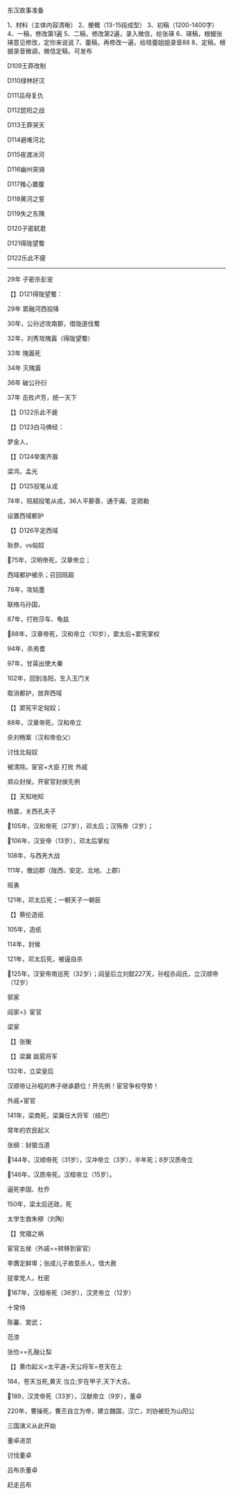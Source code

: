 东汉故事准备

1、材料（主体内容清晰）
2、梗概（13-15段成型）
3、初稿（1200-1400字）
4、一稿，修改第1遍
5、二稿，修改第2遍，录入微信，给张瑛
6、瑛稿，根据张瑛意见修改，定你来说说
7、蕾稿，再修改一遍，给晓蕾姐姐录音88
8、定稿，根据录音微调，微信定稿，可发布



D109王莽改制

D110绿林好汉

D111吕母复仇

D112昆阳之战

D113王莽哭天

D114避难河北

D115夜渡冰河

D116幽州突骑

D117推心置腹

D118黄河之誓

D119失之东隅

D120子密弑君

D121得陇望蜀

D122乐此不疲

-----



29年 子密杀彭宠

【】D121得陇望蜀：

29年 窦融河西投降

30年，公孙述攻南郡，借陇道伐蜀

32年，刘秀攻隗嚣（得陇望蜀）

33年 隗嚣死

34年 灭隗嚣

36年 破公孙衍

37年 击败卢芳，统一天下



【】D122乐此不疲

【】D123白马佛经：

梦金人，

【】D124举案齐眉

梁鸿，孟光

【】D125投笔从戎

74年，班超投笔从戎，36人平鄯善、通于阗、定疏勒

设置西域都护

【】D126平定西域

耿恭，vs匈奴

🌹75年，汉明帝死，汉章帝立；

西域都护被杀；召回班超

78年，攻姑墨

联络乌孙国，

87年，打败莎车、龟兹

🌹88年，汉章帝死，汉和帝立（10岁），窦太后+窦宪掌权

94年，杀焉耆

97年，甘英出使大秦

102年，回到洛阳，生入玉门关

取消都护，放弃西域

【】窦宪平定匈奴；

88年，汉章帝死，汉和帝立

杀刘畅案（汉和帝伯父）

讨伐北匈奴

被清除。宦官+大臣 打败 外戚

郑众封侯，开宦官封侯先例

【】天知地知

杨震，关西孔夫子

🌹105年，汉和帝死（27岁），邓太后；汉殇帝（2岁）；

🌹106年，汉安帝（13岁），邓太后掌权

108年，与西羌大战

111年，撤边郡（陇西、安定、北地、上郡）

班勇

121年，邓太后死；一朝天子一朝臣



【】蔡伦造纸

105年，造纸

114年，封侯

121年，邓太后死，被逼自杀

🌹125年，汉安帝南巡死（32岁）；阎皇后立刘懿227天，孙程杀阎氏，立汉顺帝（12岁）

郭家

阎家=》宦官

梁家

【】张衡

【】梁冀 跋扈将军

132年，立梁皇后

汉顺帝让孙程的养子继承爵位！开先例！宦官争权夺势！

外戚+宦官

141年，梁商死，梁冀任大将军（结巴）

常年的农民起义

张纲：豺狼当道

🌹144年，汉顺帝死（31岁），汉冲帝立（3岁），半年死；8岁汉质帝立

🌹146年，汉质帝死，汉桓帝立（15岁）。

逼死李固、杜乔

150年，梁太后还政，死

太学生救朱穆（刘陶）



【】党锢之祸

宦官五侯（外戚==转移到宦官）

李膺定鲜卑；张成儿子故意杀人，借大赦

捉拿党人，杜密



🌹167年，汉桓帝死（36岁），汉灵帝立（12岁）

十常侍



陈蕃、窦武；



范滂

张俭==孔融让梨





【】黄巾起义=太平道=天公将军=苍天在上

184，苍天当死,黄天 当立;岁在甲子,天下大吉。



🌹189，汉灵帝死（33岁），汉献帝立（9岁），董卓



220年，曹操死，曹丕自立为帝，建立魏国，汉亡，刘协被贬为山阳公



三国演义从此开始

董卓进京

讨伐董卓

吕布杀董卓

赶走吕布